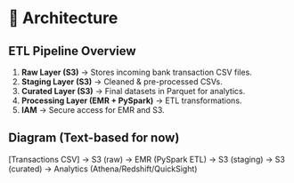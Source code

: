 # 📐 Architecture

## ETL Pipeline Overview

1. **Raw Layer (S3)** → Stores incoming bank transaction CSV files.  
2. **Staging Layer (S3)** → Cleaned & pre-processed CSVs.  
3. **Curated Layer (S3)** → Final datasets in Parquet for analytics.  
4. **Processing Layer (EMR + PySpark)** → ETL transformations.  
5. **IAM** → Secure access for EMR and S3.  

## Diagram (Text-based for now)
[Transactions CSV] → S3 (raw) → EMR (PySpark ETL) → S3 (staging) → S3 (curated) → Analytics (Athena/Redshift/QuickSight)
